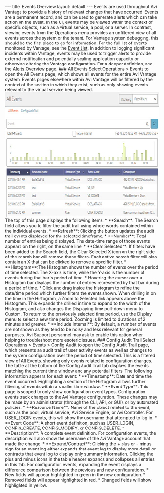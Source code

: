 <html>
 <head></head>
 <body>
  --- title: Events Overview layout: default --- Events are used throughout Avi Vantage&nbsp;to provide a history of relevant changes that have occurred. Events are a permanent record, and can be used to generate alerts which can take action on the event. In the UI, events may be&nbsp;viewed within the context of specific objects, such as a virtual service, a pool, or a server. In contrast, viewing events from the Operations menu provides an unfiltered view of all events across the system or the tenant. For Vantage system debugging, this should be the first place to go for information. For the full list of events monitored by Vantage, see the 
  <a href="/events-list/">Event List</a>. In addition to logging significant incidents within Vantage, events may be used to trigger alerts to provide external notification and potentially scaling application capacity or otherwise altering the Vantage configuration. For a deeper definition, see the 
  <a href="/docs/latest">Alerts Overview</a> page. ### All Events Select Operations &gt; Events to open the All Events page, which shows all events for the entire Avi Vantage system. Events pages elsewhere within Avi Vantage will be filtered by the context of the section in which they exist, such as only showing events relevant to the virtual service being viewed. 
  <a href="img/admin_events-2.jpg"><img src="img/admin_events-2.jpg" alt="admin_events" width="862" height="408"></a> The top of this page displays the following items: * **Search**: The Search field allows you to filter the audit trail using whole words contained within the individual events. * **Refresh**: Clicking the button updates the audit trail events displayed for the selected timeframe. * **Number**: Total number of entries being displayed. The date-time range of those events appears on the right, on the same line. * **Clear Selected**: If filters have been added to the Search field, the Clear Selected X icon on the right side of the search bar will remove those filters. Each active search filter will also contain an X that can be clicked to remove a specific filter. * **Histogram**:The Histogram shows the number of events over the period of time selected. The X-axis is time, while the Y-axis is the number of events during that bar's period of time. * Hovering the cursor over a Histogram bar displays the number of entries represented by that bar during a period of time. * Click and drag inside the histogram to refine the date/time period which further filters the events shown. When drilling in on the time in the Histogram, a Zoom to Selected link appears above the Histogram. This expands the drilled in time to expand to the width of the Histogram, and also changes the Displaying time pull-down menu to Custom. To return to the previously selected time period, use the Display menu to select a new time period. Zooming is limited to durations of 2 minutes and greater. * **Include Internal**: By default, a number of events are not shown as they tend to be noisy and less relevant for general purposes. Avi Support personnel may ask to enable this option when helping to troubleshoot more esoteric issues. ### Config Audit Trail Select Operations &gt; Events &gt; Config Audit to open the Config Audit Trail page, which presents an audit trail of user activity events as well as changes to the system configuration over the period of time selected. This is a filtered view of All Events, showing only events related to configuration changes. The table at the bottom of the Config Audit Trail tab displays the events matching the current time window and any potential filters. The following information appears for each event: * **Timestamp**: Date and time the event occurred. Highlighting a section of the Histogram allows further filtering of events within a smaller time window. * **Event Type**: This page is scoped to only show configuration event types. Configuration events track changes to the Avi Vantage configuration. These changes may be made by an administrator (through the CLI, API, or GUI), or by automated policies. * **Resource Name**: Name of the object related to the event, such as the pool, virtual service, Avi Service Engine, or Avi Controller. For USER_LOGIN events, this will show the username that attempted to log in. * **Event Code**: A short event definition, such as USER_LOGIN, CONFIG_CREATE, CONFIG_MODIFY, or CONFIG_DELETE. * **Description**: A complete event definition. For configuration events, the description will also show the username of the Avi Vantage account that made the change. * **Expand/Contract**: Clicking the + plus or - minus sign for an event log either expands that event log to display more detail or contracts that event log to display only summary information. Clicking the plus and minus icons in the table header expands and collapses all entries in this tab. For configuration events, expanding the event displays a difference comparison between the previous and new configurations. * New fields will appear highlighted in green in the new configuration. * Removed fields will appear highlighted in red. * Changed fields will show highlighted in yellow.
 </body>
</html>